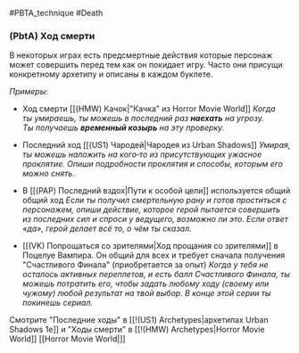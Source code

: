 #PBTA_technique #Death 
### (PbtA) Ход смерти
В некоторых играх есть предсмертные действия которые персонаж может совершить перед тем как он покидает игру. Часто они присущи конкретному архетипу и описаны в каждом буклете.

*Примеры:*
- Ход смерти [[(HMW) Качок|"Качка" из Horror Movie World]]
  *Когда ты умираешь, ты можешь в последний раз **наехать** на угрозу. Ты получаешь **временный козырь** на эту проверку.*

- Последний ход [[(US1) Чародей|Чародея из Urban Shadows]]
  *Умирая, ты можешь наложить на кого‑то из присутствующих ужасное проклятие. Опиши подробности проклятия и способы, которым его можно снять*.

- В [[(PAP) Последний вздох|Пути к особой цели]] используется общий общий ход
   *Если ты получил смертельную рану и готов проститься с персонажем, опиши действие, которое герой пытается совершить из последних сил и спроси у ведущего, возможно ли это. Если ответ «да», герой делает всё то, о чём ты сказал.*

- [[(VK) Попрощаться со зрителями|Ход прощания со зрителями]] в Поцелуе Вампира. Он общий для всех и требует сначала получения "Счастливого Финала" (приобретается за опыт)
   *Когда у тебя не осталось активных переплетов, и есть балл Счастливого Финала, ты можешь потратить его, чтобы задать любому ходу (своему или чужому) любой  результат на твой выбор. В конце этой серии ты покинешь сериал.* 


Смотрите "Последние ходы" в [[!(US1) Archetypes|архетипах Urban Shadows 1e]] и "Ходы смерти" в [[!(HMW) Archetypes|Horror Movie World]] [[Horror Movie World|]]




